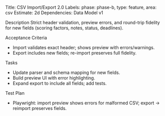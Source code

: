 Title: CSV Import/Export 2.0
Labels: phase: phase-b, type: feature, area: csv
Estimate: 2d
Dependencies: Data Model v1

Description
Strict header validation, preview errors, and round-trip fidelity for new fields (scoring factors, notes, status, deadlines).

Acceptance Criteria
- Import validates exact header; shows preview with errors/warnings.
- Export includes new fields; re-import preserves full fidelity.

Tasks
- Update parser and schema mapping for new fields.
- Build preview UI with error highlighting.
- Expand export to include all fields; add tests.

Test Plan
- Playwright: import preview shows errors for malformed CSV; export → reimport preserves fields.

